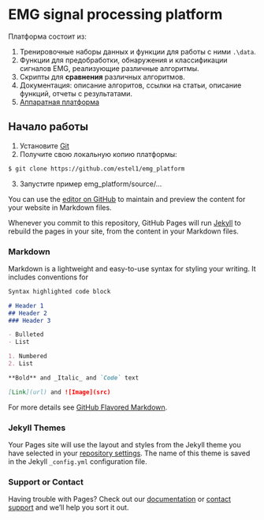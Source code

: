 # EMG signal processing platform

Платформа состоит из:
1. Тренировочные наборы данных и функции для работы с ними `.\data`. 
2. Функции для предобработки, обнаружения и классификации сигналов EMG, реализующие различные алгоритмы.
3. Скрипты для **сравнения** различных алгоритмов.
4. Документация: описание алгоритов, ссылки на статьи, описание функций, отчеты с результатами.
5. [Аппаратная платформа](https://github.com/estel1/emg_platform/blob/master/hw_platform/readme.md)

## Начало работы
1. Установите [Git](https://git-scm.com/downloads)
2. Получите свою локальную копию платформы:
```bash
$ git clone https://github.com/estel1/emg_platform
```
3. Запустите пример emg_platform/source/...

You can use the [editor on GitHub](https://github.com/estel2/emg/edit/master/index.md) to maintain and preview the content for your website in Markdown files.

Whenever you commit to this repository, GitHub Pages will run [Jekyll](https://jekyllrb.com/) to rebuild the pages in your site, from the content in your Markdown files.

### Markdown

Markdown is a lightweight and easy-to-use syntax for styling your writing. It includes conventions for

```markdown
Syntax highlighted code block

# Header 1
## Header 2
### Header 3

- Bulleted
- List

1. Numbered
2. List

**Bold** and _Italic_ and `Code` text

[Link](url) and ![Image](src)
```

For more details see [GitHub Flavored Markdown](https://guides.github.com/features/mastering-markdown/).

### Jekyll Themes

Your Pages site will use the layout and styles from the Jekyll theme you have selected in your [repository settings](https://github.com/estel2/emg/settings). The name of this theme is saved in the Jekyll `_config.yml` configuration file.

### Support or Contact

Having trouble with Pages? Check out our [documentation](https://help.github.com/categories/github-pages-basics/) or [contact support](https://github.com/contact) and we’ll help you sort it out.
